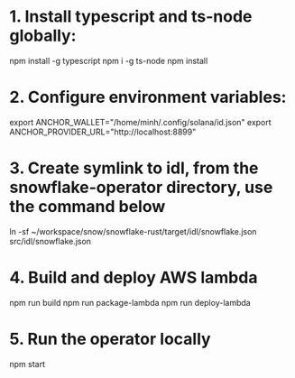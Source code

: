 # 1. Install typescript and ts-node globally:
npm install -g typescript
npm i -g ts-node
npm install

# 2. Configure environment variables:
export ANCHOR_WALLET="/home/minh/.config/solana/id.json"
export ANCHOR_PROVIDER_URL="http://localhost:8899"

# 3. Create symlink to idl, from the snowflake-operator directory, use the command below
ln -sf ~/workspace/snow/snowflake-rust/target/idl/snowflake.json src/idl/snowflake.json

# 4. Build and deploy AWS lambda
npm run build
npm run package-lambda
npm run deploy-lambda

# 5. Run the operator locally
npm start
